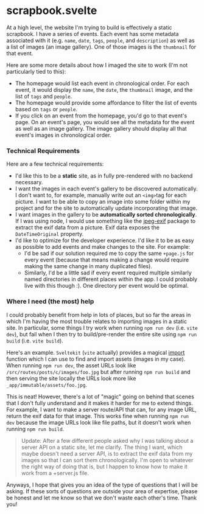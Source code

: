 # scrapbook.svelte

At a high level, the website I'm trying to build is effectively a static scrapbook. I have a series of events. Each event has some metadata associated with it (e.g. `name`, `date`, `tags`, `people`, and `description`) as well as a list of images (an image gallery). One of those images is the `thumbnail` for that event.

Here are some more details about how I imaged the site to work (I'm not particularly tied to this):

- The homepage would list each event in chronological order. For each event, it would display the `name`, the `date`, the `thumbnail` image, and the list of `tags` and `people`.
- The homepage would provide some affordance to filter the list of events based on `tags` or `people`.
- If you click on an event from the homepage, you'd go to that event's page. On an event's page, you would see all the metadata for the event as well as an image gallery. The image gallery should display all that event's images in chronological order.

### Technical Requirements

Here are a few technical requirements:

- I'd like this to be a **static** site, as in fully pre-rendered with no backend necessary.
- I want the images in each event's gallery to be discovered automatically. I don't want to, for example, manually write out an `<img>`tag for each picture. I want to be able to copy an image into some folder within my project and for the site to automatically update incorporating that image.
- I want images in the gallery to be **automatically sorted chronologically**. If I was using node, I would use something like the [jpeg-exif](https://www.npmjs.com/package/jpeg-exif) package to extract the exif data from a picture. Exif data exposes the `DateTimeOriginal` property.
- I'd like to optimize for the developer experience. I'd like it to be as easy as possible to add events and make changes to the site. For example:
  - I'd be sad if our solution required me to copy the same `+page.js` for every event (because that means making a change would require making the same change in many duplicated files).
  - Similarly, I'd be a little sad if every event required multiple similarly named directories in different places within the app. I could probably live with this though :). One directory per event would be optimal.

### Where I need (the most) help

I could probably benefit from help in lots of places, but so far the areas in which I'm having the most trouble relates to importing images in a static site. In particular, some things I try work when running `npm run dev` (i.e. `vite dev`), but fail when I then try to build/pre-render the entire site using `npm run build` (i.e. `vite build`).

Here's an example. `Sveltekit` (`vite` actually) provides a magical [import](https://vitejs.dev/guide/features.html#glob-import) function which I can use to find and import assets (images in my case). When running `npm run dev`, the asset URLs look like `/src/routes/posts/c/images/foo.jpg` but after running `npm run build` and then serving the site locally the URLs look more like `_app/immutable/assets/foo.jpg`.

This is neat! However, there's a lot of "magic" going on behind that scenes that I don't fully understand and it makes it harder for me to extend things. For example, I want to make a server route/API that can, for any image URL, return the exif data for that image. This works fine when running `npm run dev` because the image URLs look like file paths, but it doesn't work when running `npm run build`.

> Update: After a few different people asked why I was talking about a server API on a static site, let me clarify. The thing I want, which maybe doesn't need a server API, is to extract the exif data from my images so that I can sort them chronologically. I'm open to whatever the right way of doing that is, but I happen to know how to make it work from a +server.js file.

Anyways, I hope that gives you an idea of the type of questions that I will be asking. If these sorts of questions are outside your area of expertise, please be honest and let me know so that we don't waste each other's time. Thank you!
